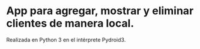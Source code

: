 # App para agregar, mostrar y eliminar clientes de manera local.
Realizada en Python 3 en el intérprete Pydroid3. 
